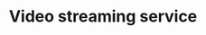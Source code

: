 ---
role: "Mobile Application Developer"
title: "Video streaming service"
description: "Refactor & Relaunch of the mobile app"
startDate: "2014-11-01"
endDate: "2015-02-28"
highlightTech: ["java", "android"]
tech: ["rest", "json", "git", "jenkins", "chromecast", "drm"]
---